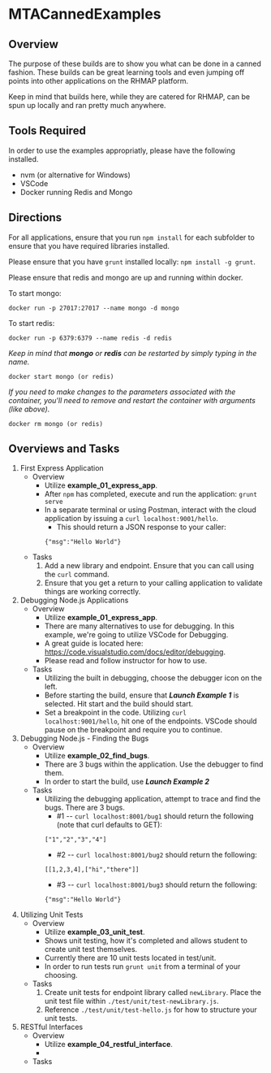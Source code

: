 # MTACannedExamples

## Overview
The purpose of these builds are to show you what can be done in a canned fashion.  These builds can be great learning tools and even jumping off points into other applications on the RHMAP platform.

Keep in mind that builds here, while they are catered for RHMAP, can be spun up locally and ran pretty much anywhere.

## Tools Required
In order to use the examples appropriatly, please have the following installed.
* nvm (or alternative for Windows)
* VSCode 
* Docker running Redis and Mongo


## Directions
For all applications, ensure that you run `npm install` for each subfolder to ensure that you have required libraries installed.

Please ensure that you have `grunt` installed locally: `npm install -g grunt`.

Please ensure that redis and mongo are up and running within docker.  

To start mongo:
```
docker run -p 27017:27017 --name mongo -d mongo
```

To start redis:
```
docker run -p 6379:6379 --name redis -d redis
```

_Keep in mind that **mongo** or **redis** can be restarted by simply typing in the name._
```
docker start mongo (or redis)
```

_If you need to make changes to the parameters associated with the container, you'll need to remove and restart the container with arguments (like above)._
```
docker rm mongo (or redis)
```

## Overviews and Tasks
1. First Express Application
    * Overview
        * Utilize **example_01_express_app**.
        * After `npm` has completed, execute and run the application: `grunt serve`
        * In a separate terminal or using Postman, interact with the cloud application by issuing a `curl localhost:9001/hello`.
            * This should return a JSON response to your caller:
            ```
            {"msg":"Hello World"}
            ```
    * Tasks
        1. Add a new library and endpoint.  Ensure that you can call using the `curl` command.
        2. Ensure that you get a return to your calling application to validate things are working correctly.
2. Debugging Node.js Applications
    * Overview
        * Utilize **example_01_express_app**.
        * There are many alternatives to use for debugging.  In this example, we're going to utilize VSCode for Debugging.
        * A great guide is located here: https://code.visualstudio.com/docs/editor/debugging.
        * Please read and follow instructor for how to use.
    * Tasks
        * Utilizing the built in debugging, choose the debugger icon on the left.  
        * Before starting the build, ensure that **_Launch Example 1_** is selected.  Hit start and the build should start.
        * Set a breakpoint in the code.  Utilizing `curl localhost:9001/hello`, hit one of the endpoints.  VSCode should pause on the breakpoint and require you to continue.
3. Debugging Node.js - Finding the Bugs
    * Overview
        * Utilize **example_02_find_bugs**.
        * There are 3 bugs within the application.  Use the debugger to find them.
        * In order to start the build, use **_Launch Example 2_**
    * Tasks
        * Utilizing the debugging application, attempt to trace and find the bugs.  There are 3 bugs.
            * #1 -- `curl localhost:8001/bug1` should return the following (note that curl defaults to GET):
            ```
            ["1","2","3","4"]
            ```
            * #2 -- `curl localhost:8001/bug2` should return the following:
            ```
            [[1,2,3,4],["hi","there"]]
            ```
            * #3 -- `curl localhost:8001/bug3` should return the following:
            ```
            {"msg":"Hello World"}
            ```
4. Utilizing Unit Tests
    * Overview
        * Utilize **example_03_unit_test**.
        * Shows unit testing, how it's completed and allows student to create unit test themselves.
        * Currently there are 10 unit tests located in test/unit.
        * In order to run tests run `grunt unit` from a terminal of your choosing.
    * Tasks
        1. Create unit tests for endpoint library called `newLibrary`.  Place the unit test file within `./test/unit/test-newLibrary.js`.
        2. Reference `./test/unit/test-hello.js` for how to structure your unit tests.
5.  RESTful Interfaces
    * Overview
        * Utilize **example_04_restful_interface**.
        * 
    * Tasks
